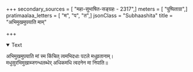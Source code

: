 +++
secondary_sources = [ "महा-सुभाषित-सङ्ग्रहः - 2317",]
meters = [ "पुष्पिताग्रा",]
pratimaalaa_letters = [ "म", "प", "त",]
jsonClass = "Subhaashita"
title = "अभिमुखमुपयाति माम्"

+++

<details open><summary>Text</summary>

अभिमुखमुपयाति मां स्म किंचित् त्वमभिदधाः पटले मधुव्रतानाम्।  
मधुसुरभिमुखाब्जगन्धलब्धेर् अधिकमधि त्वदनेन मा निपाति॥
</details>

